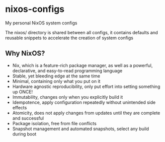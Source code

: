 # nixos-configs
My personal NixOS system configs

The nixos/ directory is shared between all configs, it contains defaults and reusable snippets to accelerate the creation of system configs

## Why NixOS?

* Nix, which is a feature-rich package manager, as well as a powerful, declarative, and easy-to-read programming language
* Stable, yet bleeding edge at the same time
* Minimal, containing only what you put on it
* Hardware agnostic reproducibility, only put effort into setting something up ONCE!
* Immutability, changes only when you explicitly build it
* Idempotence, apply configuration repeatedly without unintended side effects
* Atomicity, does not apply changes from updates until they are complete and successful
* Package isolation, free from file conflicts
* Snapshot management and automated snapshots, select any build during boot

